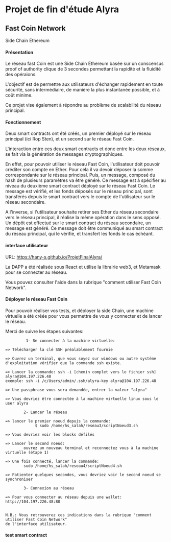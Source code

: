 <h1>Projet de fin d'étude Alyra</h1>

<h2>Fast Coin Network</h2>

Side Chain Ethereum

<h4>Présentation</h4>

Le réseau fast Coin est une Side Chain Ethereum basée sur un conscensus proof of authority clique de 3 secondes permettant 
la rapidité et la fluidité des opéraions.

L'objectif est de permettre aux utilisateurs d'échanger rapidement en toute sécurité, sans intermédiaire, de manière la plus instantanée possible, et à coût minime.

Ce projet vise également à répondre au problème de scalabilité du réseau principal.


<h4>Fonctionnement</h4>

Deux smart contracts ont été créés, un premier déployé sur le réseau principal (ici Rop Sten), 
et un second sur le réseau Fast Coin.

L'interaction entre ces deux smart contracts et donc entre les deux réseaux, se fait via la génération de messages
cryptographiques.

En effet, pour pouvoir utiliser le réseau Fast Coin, l'utilisateur doit pouvoir créditer son compte en Ether.
Pour cela il va devoir déposer la somme correspondante sur le réseau principal. Puis, un message, composé du hash
de plusieurs paramètres va être généré.
Ce message est à spécifier au niveau du deuxième smart contract déployé sur le réseau Fast Coin.
Le message est vérifié, et les fonds déposés sur le réseau principal, sont transférés depuis le smart contract
vers le compte de l'utilisateur sur le réseau secondaire.

A l'inverse, si l'utilisateur souhaite retirer ses Ether du réseau secondaire vers le réseau principal,
il réalise la même opération dans le sens opposé.
Un dépôt est effectué sur le smart contract du réseau secondaire, un message est généré.
Ce message doit être communiqué au smart contract du réseau principal, qui le vérifie,
et transfert les fonds le cas échéant.


<h4>interface utilisateur</h4>

URL: https://hany-s.github.io/ProjetFinalAlyra/

La DAPP a été réalisée sous React et utilise la librairie web3, et Metamask pour se connecter au réseau.

Vous pouvez consulter l'aide dans la rubrique "comment utiliser Fast Coin Network".


<h4>Déployer le réseau Fast Coin</h4>

Pour pouvoir réaliser vos tests, et déployer la side Chain, une machine virtuelle a été créée
pour vous permettre de vous y connecter et de lancer le réseau.

Merci de suivre les étapes suivantes:

             1- Se connecter à la machine virtuelle:

    => Télécharger la clé SSH préalablement fournie

    => Ouvrez un terminal, que vous soyez sur windows ou autre système d'exploitation vérifier que la commande ssh existe.
            
    => Lancer la commande: ssh -i [chemin complet vers le fichier ssh] alyra@104.197.226.48
    exemple: ssh -i /c/Users/admin/.ssh/alyra-key alyra@104.197.226.48

    => Une passphrase vous sera demandée, entrer la valeur "alyra"

    => Vous devriez être connectée à la machine virtuelle linux sous le user alyra

            2- Lancer le réseau

    => lancer le premier noeud depuis la commande:
                 $ sudo /home/hs_salah/reseau3/scriptNoeud3.sh

    => Vous devriez voir les blocks défilés

    => Lancer le second noeud:
            ouvrez un nouveau terminal et reconnectez vous à la machine virtuelle (étape 1)

    => Une fois connecté, lancer la commande:
            sudo /home/hs_salah/reseau4/scriptNoeud4.sh

    => Patienter quelques secondes, vous devriez voir le second noeud se synchroniser

            3- Connexion au réseau

    => Pour vous connecter au réseau depuis une wallet: http://104.197.226.48:80


    N.B.: Vous retrouverez ces indications dans la rubrique "comment utiliser Fast Coin Network"
    de l'interface utilisateur.


<h4>test smart contract</h4>


